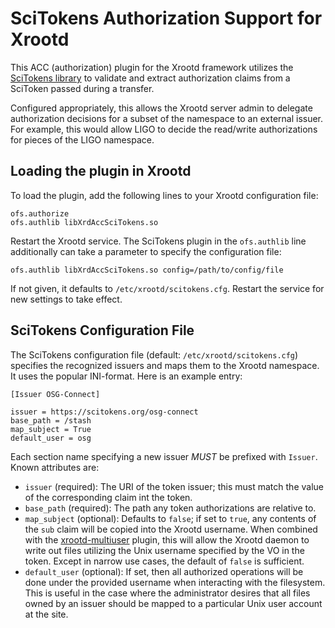 SciTokens Authorization Support for Xrootd
==========================================

This ACC (authorization) plugin for the Xrootd framework utilizes the [SciTokens
library](https://www.scitokens.org) to validate and extract authorization claims from
a SciToken passed during a transfer.

Configured appropriately, this allows the Xrootd server admin to delegate authorization
decisions for a subset of the namespace to an external issuer.  For example, this would
allow LIGO to decide the read/write authorizations for pieces of the LIGO namespace.

Loading the plugin in Xrootd
----------------------------

To load the plugin, add the following lines to your Xrootd configuration file:

```
ofs.authorize
ofs.authlib libXrdAccSciTokens.so
```

Restart the Xrootd service.  The SciTokens plugin in the `ofs.authlib` line additionally can take a
parameter to specify the configuration file:

```
ofs.authlib libXrdAccSciTokens.so config=/path/to/config/file
```

If not given, it defaults to `/etc/xrootd/scitokens.cfg`.  Restart the service for new settings to take effect.

SciTokens Configuration File
----------------------------

The SciTokens configuration file (default: `/etc/xrootd/scitokens.cfg`) specifies the recognized
issuers and maps them to the Xrootd namespace.  It uses the popular INI-format.  Here is an example
entry:

```
[Issuer OSG-Connect]

issuer = https://scitokens.org/osg-connect
base_path = /stash
map_subject = True
default_user = osg
```

Each section name specifying a new issuer *MUST* be prefixed with `Issuer`.  Known attributes
are:

   - `issuer` (required): The URI of the token issuer; this must match the value of the corresponding claim int
      the token.
   - `base_path` (required): The path any token authorizations are relative to.
   - `map_subject` (optional): Defaults to `false`; if set to `true`, any contents of the `sub` claim will be copied
      into the Xrootd username.  When combined with the [xrootd-multiuser](https://github.com/bbockelm/xrootd-multiuser)
      plugin, this will allow the Xrootd daemon to write out files utilizing the Unix username specified by the VO
      in the token.  Except in narrow use cases, the default of `false` is sufficient.
   - `default_user` (optional): If set, then all authorized operations will be done under the provided username when
      interacting with the filesystem.  This is useful in the case where the administrator desires that all files owned
      by an issuer should be mapped to a particular Unix user account at the site.
